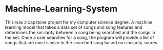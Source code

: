 # Machine-Learning-System
This was a capstone project for my computer science degree.
A machine learning model that takes a data set of songs and song features and determines the similarity between a song being searched and the songs in the set.
Once a user searches for a song, the program will provide a list of songs that are most similar to the searched song based on similarity scores.
